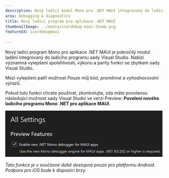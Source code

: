 ```yaml
---
description: Nový ladicí modul Mono pro .NET MAUI integrovaný do ladicího programu Visual Studio Core.
area: Debugging & diagnostics
title: Nový ladicí program pro aplikace .NET MAUI
thumbnailImage: ../media/icordebug-maui-thumb.png
featureId: icordebugmaui

---
```



Nový ladicí program Mono pro aplikace .NET MAUI je pokročilý modul ladění integrovaný do ladicího programu sady Visual Studio. Nabízí významná vylepšení spolehlivosti, výkonu a parity funkcí se zbytkem sady Visual Studio.

Mezi vylepšení patří možnost *Pouze můj kód*, *proměnné* a *vyhodnocování výrazů*.

Pokud tuto funkci chcete používat, zkontrolujte, zda máte povolenou následující možnost sady Visual Studio ve verzi Preview: **Povolení nového ladicího programu Mono .NET pro aplikace MAUI**.

![Nový ladicí program pro aplikace .NET MAUI](../media/icordebug-maui.png)

*Tato funkce je v současné době dostupná pouze pro platformu Android. Podpora pro iOS bude k dispozici brzy.*
